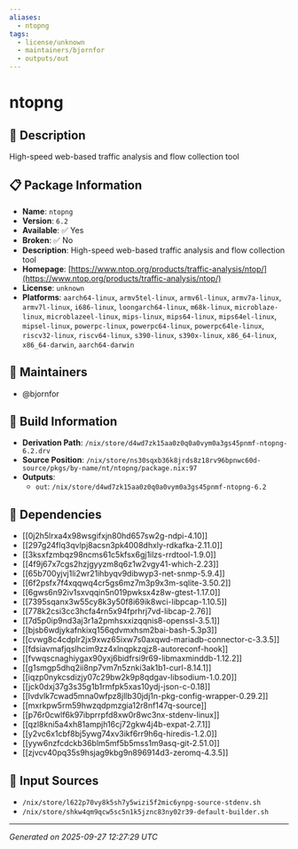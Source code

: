 ```yaml
---
aliases:
  - ntopng
tags:
  - license/unknown
  - maintainers/bjornfor
  - outputs/out
---
```


# ntopng

## 📝 Description

High-speed web-based traffic analysis and flow collection tool

## 📋 Package Information

- **Name**: `ntopng`
- **Version**: `6.2`
- **Available**: ✅ Yes
- **Broken**: ✅ No
- **Description**: High-speed web-based traffic analysis and flow collection tool
- **Homepage**: [https://www.ntop.org/products/traffic-analysis/ntop/](https://www.ntop.org/products/traffic-analysis/ntop/)
- **License**: `unknown`
- **Platforms**: `aarch64-linux`, `armv5tel-linux`, `armv6l-linux`, `armv7a-linux`, `armv7l-linux`, `i686-linux`, `loongarch64-linux`, `m68k-linux`, `microblaze-linux`, `microblazeel-linux`, `mips-linux`, `mips64-linux`, `mips64el-linux`, `mipsel-linux`, `powerpc-linux`, `powerpc64-linux`, `powerpc64le-linux`, `riscv32-linux`, `riscv64-linux`, `s390-linux`, `s390x-linux`, `x86_64-linux`, `x86_64-darwin`, `aarch64-darwin`
## 👥 Maintainers

- @bjornfor


## 🔧 Build Information

- **Derivation Path**: `/nix/store/d4wd7zk15aa0z0q0a0vym0a3gs45pnmf-ntopng-6.2.drv`
- **Source Position**: `/nix/store/ns30sqxb36k8jrds8z18rv96bpnwc60d-source/pkgs/by-name/nt/ntopng/package.nix:97`
- **Outputs**:
  - `out`:  `/nix/store/d4wd7zk15aa0z0q0a0vym0a3gs45pnmf-ntopng-6.2`

## 🔗 Dependencies

- [[0j2h5lrxa4x98wsgifxjn80hd657sw2g-ndpi-4.10]]
- [[297g24flq3qvlpj8acsn3pk4008dhxly-rdkafka-2.11.0]]
- [[3ksxfzmbqz98ncms61c5kfsx6gj1ilzs-rrdtool-1.9.0]]
- [[4f9j67x7cgs2hzjgyyzm8q6z1w2vgy41-which-2.23]]
- [[65b700yjvj1li2wr21ihbyqv9dibwyp3-net-snmp-5.9.4]]
- [[6f2psfx7f4xqqwq4cr5gs6mz7m3p9x3m-sqlite-3.50.2]]
- [[6gws6n92iv1sxvqqin5n019pwksx4z8w-gtest-1.17.0]]
- [[7395sqanx3w55cy8k3y50f8i69ik8wci-libpcap-1.10.5]]
- [[778k2csi3cc3hcfa4rn5x94fprhrj7vd-libcap-2.76]]
- [[7d5p0ip9nd3aj3r1a2pmhsxxizqqnis8-openssl-3.5.1]]
- [[bjsb6wdjykafnkixq156qdvmxhsm2bai-bash-5.3p3]]
- [[cvwg8c4cdplr2jx9xwz65ixw7s0axqwd-mariadb-connector-c-3.3.5]]
- [[fdsiavmafjqslhcim9zz4xlnqpkzqjz8-autoreconf-hook]]
- [[fvwqscnaghiygax90yxj6bidfrsi9r69-libmaxminddb-1.12.2]]
- [[g1smgp5dhq2ii8np7vm7n5znki3ak1b1-curl-8.14.1]]
- [[iqzp0nykcsdizjy07c29bw2k9p8qdgav-libsodium-1.0.20]]
- [[jck0dxj37g3s35g1b1rmfpk5xas10ydj-json-c-0.18]]
- [[lvdvlk7cwad5mna0wfpz8jllb30jdj1n-pkg-config-wrapper-0.29.2]]
- [[mxrkpw5rm59hwzqdpmzgia12r8nf147q-source]]
- [[p76r0cwlf6k97ibprrpfd8xw0r8wc3nx-stdenv-linux]]
- [[qzl8kni5a4xh81ampjh16cj72gkw4j4b-expat-2.7.1]]
- [[y2vc6x1cbf8bj5ywg74xv3ikf6rr9h6q-hiredis-1.2.0]]
- [[yyw6nzfcdckb36blm5mf5b5mss1m9asq-git-2.51.0]]
- [[zjvcv40pq35s9hsjag9kbg9n896914d3-zeromq-4.3.5]]

## 📁 Input Sources

- `/nix/store/l622p70vy8k5sh7y5wizi5f2mic6ynpg-source-stdenv.sh`
- `/nix/store/shkw4qm9qcw5sc5n1k5jznc83ny02r39-default-builder.sh`

---
*Generated on 2025-09-27 12:27:29 UTC*
